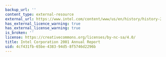 ```yaml
---
backup_url: ''
content_type: external-resource
external_url: https://www.intel.com/content/www/us/en/history/history-2001-annual-report.html
has_external_licence_warning: true
has_external_license_warning: true
is_broken: ''
license: https://creativecommons.org/licenses/by-nc-sa/4.0/
title: Intel Corporation 2001 Annual Report
uid: 4cf431fb-65be-4383-94d5-8f5746d2296b
---
```


